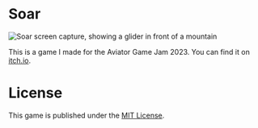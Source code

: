 # Soar

![Soar screen capture, showing a glider in front of a mountain](https://img.itch.zone/aW1nLzEzOTcxNzY2LnBuZw==/347x500/UzF%2FBl.png)

This is a game I made for the Aviator Game Jam 2023.
You can find it on [itch.io](https://hugal31.itch.io/soar).

# License

This game is published under the [MIT License](LICENSE).
